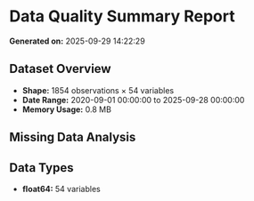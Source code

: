# Data Quality Summary Report

**Generated on:** 2025-09-29 14:22:29

## Dataset Overview
- **Shape:** 1854 observations × 54 variables
- **Date Range:** 2020-09-01 00:00:00 to 2025-09-28 00:00:00
- **Memory Usage:** 0.8 MB

## Missing Data Analysis

## Data Types
- **float64:** 54 variables

